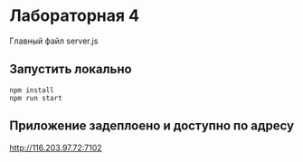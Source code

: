 Лабораторная 4
==============

Главный файл server.js

## Запустить локально

```
npm install
npm run start
```

## Приложение задеплоено и доступно по адресу

http://116.203.97.72:7102
